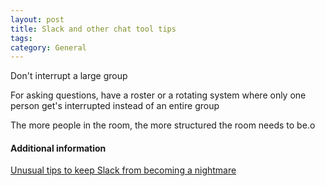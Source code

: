 ```yaml
---
layout: post
title: Slack and other chat tool tips
tags: 
category: General
---
```


Don't interrupt a large group

For asking questions, have a roster or a rotating system where only one person get's interrupted instead of an entire group

The more people in the room, the more structured the room needs to be.o

#### Additional information

[Unusual tips to keep Slack from becoming a nightmare](https://www.rubick.com/unusual-tips-to-keep-slack-from-becoming-a-nightmare)    

